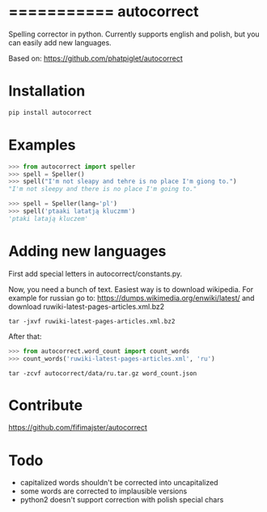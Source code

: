 ===========
autocorrect
===========
Spelling corrector in python. Currently supports english and polish, but you can easily add new languages.

Based on: https://github.com/phatpiglet/autocorrect

Installation
============
```bash
pip install autocorrect
```

Examples
========
```python
>>> from autocorrect import speller
>>> spell = Speller()
>>> spell("I'm not sleapy and tehre is no place I'm giong to.")
"I'm not sleepy and there is no place I'm going to."

>>> spell = Speller(lang='pl')
>>> spell('ptaaki latatją kluczmm')                                         
'ptaki latają kluczem'
```

Adding new languages
========
First add special letters in autocorrect/constants.py.

Now, you need a bunch of text. Easiest way is to download wikipedia.
For example for russian go to:
https://dumps.wikimedia.org/enwiki/latest/ 
and download ruwiki-latest-pages-articles.xml.bz2

```
tar -jxvf ruwiki-latest-pages-articles.xml.bz2
```

After that:

```python
>>> from autocorrect.word_count import count_words
>>> count_words('ruwiki-latest-pages-articles.xml', 'ru')
```

```
tar -zcvf autocorrect/data/ru.tar.gz word_count.json
```

Contribute
==========
https://github.com/fifimajster/autocorrect

Todo
==========
- capitalized words shouldn't be corrected into uncapitalized
- some words are corrected to implausible versions
- python2 doesn't support correction with polish special chars